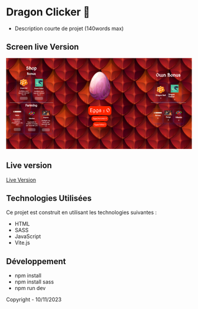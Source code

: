 # Dragon Clicker 🐉

- Description courte de projet (140words max)

## Screen live Version

![live version screen](./assets/screen/Eggs-desktop.png)

## Live version

[Live Version](https://justindr96.github.io/dragon_clicker/)

## Technologies Utilisées

Ce projet est construit en utilisant les technologies suivantes :

- HTML
- SASS
- JavaScript
- Vite.js

## Développement

- npm install
- npm install sass
- npm run dev

Copyright - 10/11/2023
